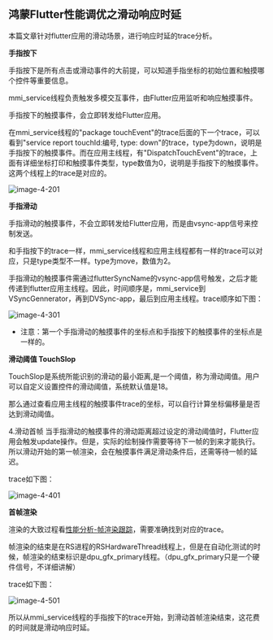 ##  鸿蒙Flutter性能调优之滑动响应时延

本篇文章针对flutter应用的滑动场景，进行响应时延的trace分析。

**手指按下**

手指按下是所有点击或滑动事件的大前提，可以知道手指坐标的初始位置和触摸哪个控件等重要信息。


mmi_service线程负责触发多模交互事件，由Flutter应用监听和响应触摸事件。


手指按下的触摸事件，会立即转发给Flutter应用。

在mmi_service线程的"package touchEvent"的trace后面的下一个trace，可以看到"service report touchId:编号, type: down"的trace，type为down，说明是手指按下的触摸事件。而在应用主线程，有"DispatchTouchEvent"的trace，上面有详细坐标打印和触摸事件类型，type数值为0，说明是手指按下的触摸事件。这两个线程上的trace是对应的。

![image-4-201](https://p.ipic.vip/1gwbf7.png)



**手指滑动**

手指滑动的触摸事件，不会立即转发给Flutter应用，而是由vsync-app信号来控制发送。


和手指按下的trace一样，mmi_service线程和应用主线程都有一样的trace可以对应，只是type类型不一样。type为move，数值为2。

手指滑动的触摸事件需通过flutterSyncName的vsync-app信号触发，之后才能传递到flutter应用主线程。因此，时间顺序是，mmi_service到VSyncGennerator，再到DVSync-app，最后到应用主线程。trace顺序如下图：

![image-4-301](https://p.ipic.vip/2eej52.png)

- 注意：第一个手指滑动的触摸事件的坐标点和手指按下的触摸事件的坐标点是一样的。



**滑动阈值 TouchSlop**

TouchSlop是系统所能识别的滑动的最小距离,是一个阈值，称为滑动阈值。用户可以自定义设置控件的滑动阈值，系统默认值是18。

那么通过查看应用主线程的触摸事件trace的坐标，可以自行计算坐标偏移量是否达到滑动阈值。

4.滑动首帧
当手指滑动的触摸事件的滑动距离超过设定的滑动阈值时，Flutter应用会触发update操作。但是，实际的绘制操作需要等待下一帧的到来才能执行。所以滑动开始的第一帧渲染，会在触摸事件满足滑动条件后，还需等待一帧的延迟。

trace如下图：

![image-4-401](https://p.ipic.vip/fgg8jt.png)



**首帧渲染**

渲染的大致过程看[性能分析-帧渲染跟踪](./performance-frame-rendering-tracking.md)，需要准确找到对应的trace。

帧渲染的结束是在RS进程的RSHardwareThread线程上，但是在自动化测试的时候，帧渲染的结束标识是dpu_gfx_primary线程。（dpu_gfx_primary只是一个硬件信号，不详细讲解）

trace如下图：

![image-4-501](https://p.ipic.vip/qfsm73.png)


所以从mmi_service线程的手指按下的trace开始，到滑动首帧渲染结束，这花费的时间就是滑动响应时延。